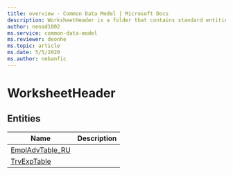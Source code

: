 ```yaml
---
title: overview - Common Data Model | Microsoft Docs
description: WorksheetHeader is a folder that contains standard entities related to the Common Data Model.
author: nenad1002
ms.service: common-data-model
ms.reviewer: deonhe
ms.topic: article
ms.date: 5/5/2020
ms.author: nebanfic
---
```


# WorksheetHeader


## Entities

|Name|Description|
|---|---|
|[EmplAdvTable_RU](EmplAdvTable_RU.md)||
|[TrvExpTable](TrvExpTable.md)||

